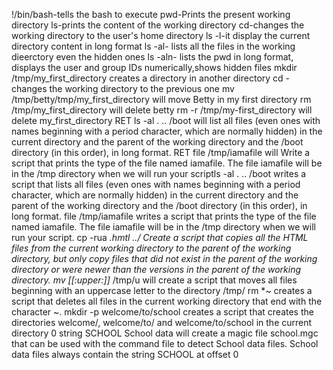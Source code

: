 !/bin/bash-tells the bash to execute
pwd-Prints the present working directory
ls-prints the content of the working directory
cd-changes the working directory to the user's home directory
ls -l-it display the current directory content in long format
ls -al- lists all the files in the working dieerctory even the hidden ones
ls -aln- lists the pwd in long format, displays the user and group IDs numerically,shows hidden files
mkdir /tmp/my_first_directory creates a directory in another directory
cd - changes the working directory to the previous one
mv /tmp/betty/tmp/my_first_directory will move Betty in my first directory
rm /tmp/my_first_directory will delete betty
rm -r /tmp/my-first_directory will delete my_first_directory RET
ls -al . .. /boot will list all files (even ones with names beginning with a period character, which are normally hidden) in the current directory and the parent of the working directory and the /boot directory (in this order), in long format. RET
file /tmp/iamafile will Write a script that prints the type of the file named iamafile. The file iamafile will be in the /tmp directory when we will run your scriptls -al . .. /boot writes a script that lists all files (even ones with names beginning with a period character, which are normally hidden) in the current directory and the parent of the working directory and the /boot directory (in this order), in long format.
file /tmp/iamafile writes a script that prints the type of the file named iamafile. The file iamafile will be in the /tmp directory when we will run your script.
cp -rua *.hmtl ../ Create a script that copies all the HTML files from the current working directory to the parent of the working directory, but only copy files that did not exist in the parent of the working directory or were newer than the versions in the parent of the working directory.
 mv [[:upper:]]* /tmp/u will create a script that moves all files beginning with an uppercase letter to the directory /tmp/
rm *~ creates a script that deletes all files in the current working directory that end with the character ~.
mkdir -p welcome/to/school creates  a script that creates the directories welcome/, welcome/to/ and welcome/to/school in the current directory
0 string SCHOOL School data will create  a magic file school.mgc that can be used with the command file to detect School data files. School data files always contain the string SCHOOL at offset 0
